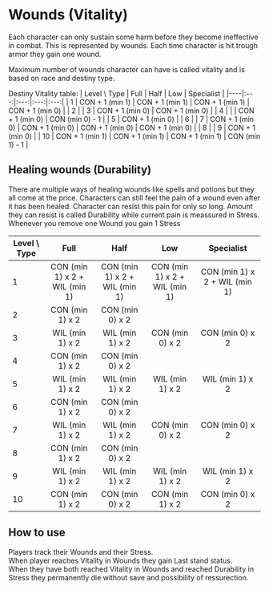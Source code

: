 # Wounds (Vitality)

Each character can only sustain some harm before they become ineffective in combat. This is represented by wounds. Each time character is hit trough armor they gain one wound.  

Maximum number of wounds character can have is called vitality and is based on race and destiny type.

Destiny Vitality table:
| Level \\ Type | Full | Half | Low | Specialist |
|----|:---:|:---:|:---:|:---:|
|  1 | CON + 1 (min 1) | CON + 1 (min 1) | CON + 1 (min 1) | CON + 1 (min 0) |
|  2 |
|  3 | CON + 1 (min 0) | CON + 1 (min 0) |
|  4 |  |  | CON + 1 (min 0) | CON (min 0) - 1 |
|  5 | CON + 1 (min 0) |
|  6 |
|  7 | CON + 1 (min 0) | CON + 1 (min 0) | CON + 1 (min 0) | CON + 1 (min 0) |
|  8 |
|  9 | CON + 1 (min 0) |
| 10 | CON + 1 (min 1) | CON + 1 (min 1) |  CON + 1 (min 1) | CON (min 1) - 1 |

## Healing wounds (Durability)

There are multiple ways of healing wounds like spells and potions but they all come at the price. Characters can still feel the pain of a wound even after it has been healed. Character can resist this pain for only so long. Amount they can resist is called Durability while current pain is meassured in Stress. Whenever you remove one Wound you gain 1 Stress

| Level \\ Type | Full | Half | Low | Specialist |
|----|:---:|:---:|:---:|:---:|
|  1 | CON (min 1) x 2 + WIL (min 1) | CON (min 1) x 2 + WIL (min 1) | CON (min 1) x 2 + WIL (min 1) | CON (min 1) x 2 + WIL (min 1) |
|  2 | CON (min 1) x 2 | CON (min 0) x 2 |
|  3 | WIL (min 1) x 2 | WIL (min 1) x 2 | CON (min 0) x 2 | CON (min 0) x 2 |
|  4 | CON (min 1) x 2 | CON (min 0) x 2 |
|  5 | WIL (min 1) x 2 | WIL (min 1) x 2 | WIL (min 1) x 2 | WIL (min 1) x 2 |
|  6 | CON (min 1) x 2 | CON (min 0) x 2 |
|  7 | WIL (min 1) x 2 | WIL (min 1) x 2 | CON (min 0) x 2 | CON (min 0) x 2 |
|  8 | CON (min 1) x 2 | CON (min 0) x 2 |
|  9 | WIL (min 1) x 2 | WIL (min 1) x 2 | WIL (min 1) x 2 | WIL (min 1) x 2 |
| 10 | CON (min 1) x 2 | CON (min 0) x 2 | CON (min 1) x 2 | CON (min 0) x 2 |

## How to use

Players track their Wounds and their Stress.  
When player reaches Vitality in Wounds they gain Last stand status.  
When they have both reached Vitality in Wounds and reached Durability in Stress they permanently die without save and possibility of ressurection.